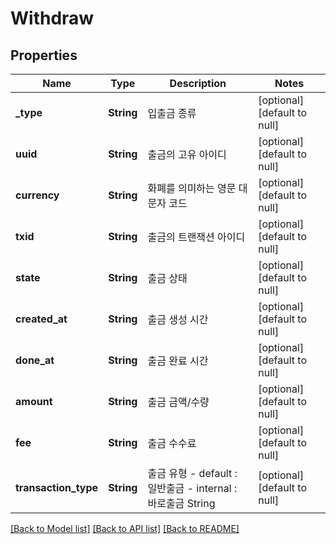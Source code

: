 # Withdraw

## Properties
Name | Type | Description | Notes
------------ | ------------- | ------------- | -------------
**_type** | **String** | 입출금 종류 | [optional] [default to null]
**uuid** | **String** | 출금의 고유 아이디 | [optional] [default to null]
**currency** | **String** | 화폐를 의미하는 영문 대문자 코드 | [optional] [default to null]
**txid** | **String** | 출금의 트랜잭션 아이디 | [optional] [default to null]
**state** | **String** | 출금 상태 | [optional] [default to null]
**created_at** | **String** | 출금 생성 시간 | [optional] [default to null]
**done_at** | **String** | 출금 완료 시간 | [optional] [default to null]
**amount** | **String** | 출금 금액/수량 | [optional] [default to null]
**fee** | **String** | 출금 수수료 | [optional] [default to null]
**transaction_type** | **String** | 출금 유형 - default : 일반출금 - internal : 바로출금  String  | [optional] [default to null]

[[Back to Model list]](../README.md#documentation-for-models) [[Back to API list]](../README.md#documentation-for-api-endpoints) [[Back to README]](../README.md)


